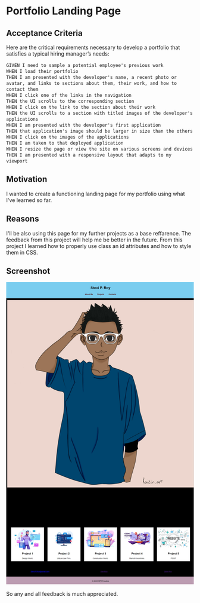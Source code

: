 # Portfolio Landing Page

## Acceptance Criteria

Here are the critical requirements necessary to develop a portfolio that satisfies a typical hiring manager’s needs:

```
GIVEN I need to sample a potential employee's previous work
WHEN I load their portfolio
THEN I am presented with the developer's name, a recent photo or avatar, and links to sections about them, their work, and how to contact them
WHEN I click one of the links in the navigation
THEN the UI scrolls to the corresponding section
WHEN I click on the link to the section about their work
THEN the UI scrolls to a section with titled images of the developer's applications
WHEN I am presented with the developer's first application
THEN that application's image should be larger in size than the others
WHEN I click on the images of the applications
THEN I am taken to that deployed application
WHEN I resize the page or view the site on various screens and devices
THEN I am presented with a responsive layout that adapts to my viewport
```


## Motivation

I wanted to create a functioning landing page for my portfolio using what I've learned so far.

## Reasons

I'll be also using this page for my further projects as a base reffarence.
The feedback from this project will help me be better in the future.
From this project I learned how to properly use class an id attributes and how to style them in CSS.


## Screenshot

![portfolio demo](./assets/Web%20capture.jpeg)


So any and all feedback is much appreciated.